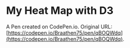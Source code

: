 # My Heat Map with D3

A Pen created on CodePen.io. Original URL: [https://codepen.io/Braathen75/pen/qBOQWdq](https://codepen.io/Braathen75/pen/qBOQWdq).


